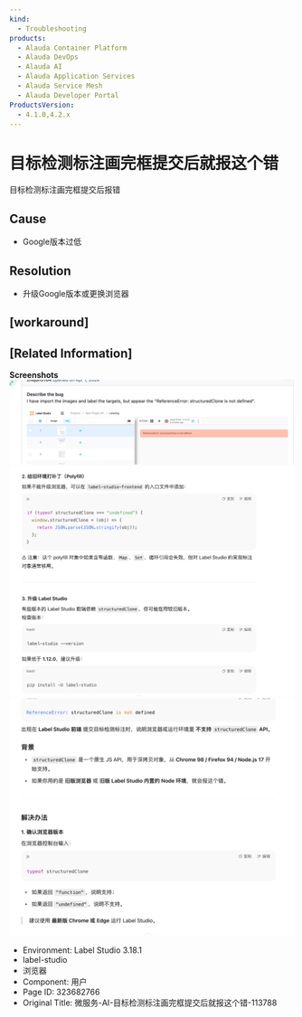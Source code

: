 ```yaml
---
kind:
  - Troubleshooting
products:
  - Alauda Container Platform
  - Alauda DevOps
  - Alauda AI
  - Alauda Application Services
  - Alauda Service Mesh
  - Alauda Developer Portal
ProductsVersion:
  - 4.1.0,4.2.x
---
```

<!-- A type of document that involves encountering a fault, diagnosing it, performing root cause analysis, and providing solutions. -->

# 目标检测标注画完框提交后就报这个错

目标检测标注画完框提交后报错

## Cause
- Google版本过低

## Resolution
- 升级Google版本或更换浏览器

## [workaround]

## [Related Information]
**Screenshots**
![](assets/wei-fu-wu-ai-mu-biao-jian-ce-biao-zhu-hua-wan-kuang-ti-jiao-hou-jiu-bao-zhe-ge-c/mceclip6_1753435285519_j7vvk.png)
![](assets/wei-fu-wu-ai-mu-biao-jian-ce-biao-zhu-hua-wan-kuang-ti-jiao-hou-jiu-bao-zhe-ge-c/mceclip6_1753756911973_1bipg.png)![](assets/wei-fu-wu-ai-mu-biao-jian-ce-biao-zhu-hua-wan-kuang-ti-jiao-hou-jiu-bao-zhe-ge-c/mceclip5_1753756909157_j5p64.png)
- Environment: Label Studio 3.18.1
- label-studio
- 浏览器
- Component: 用户
- Page ID: 323682766
- Original Title: 微服务-AI-目标检测标注画完框提交后就报这个错-113788
